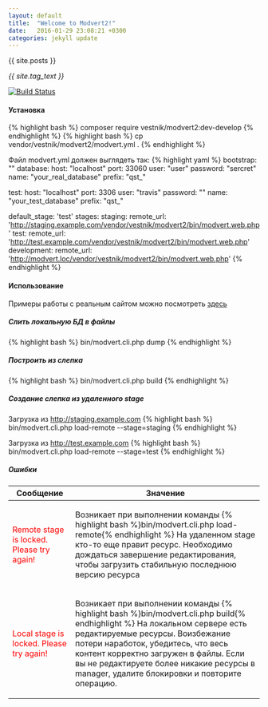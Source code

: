 ```yaml
---
layout: default
title:  "Welcome to Modvert2!"
date:   2016-01-29 23:08:21 +0300
categories: jekyll update
---
```


{{ site.posts }}

*{{ site.tag_text }}*

[![Build
Status](https://travis-ci.org/JasperGrimm/modvert2.svg?branch=develop)](https://travis-ci.org/JasperGrimm/modvert2)


#### Установка
{% highlight bash %}
composer require vestnik/modvert2:dev-develop
{% endhighlight %}
{% highlight bash %}
cp vendor/vestnik/modvert2/modvert.yml .
{% endhighlight %}

Файл modvert.yml должен выглядеть так:
{% highlight yaml %}
bootstrap: ""
database:
  host: "localhost"
  port: 33060
  user: "user"
  password: "sercret"
  name: "your_real_database"
  prefix: "qst_"

  test:
    host: "localhost"
    port: 3306
    user: "travis"
    password: ""
    name: "your_test_database"
    prefix: "qst_"

default_stage: 'test'
stages:
    staging:
        remote_url: 'http://staging.example.com/vendor/vestnik/modvert2/bin/modvert.web.php'
    test:
        remote_url: 'http://test.example.com/vendor/vestnik/modvert2/bin/modvert.web.php'
    development:
        remote_url: 'http://modvert.loc/vendor/vestnik/modvert2/bin/modvert.web.php'
{% endhighlight %}
#### Использование

Примеры работы с реальным сайтом можно посмотреть <a href="/tutorial.html">здесь</a>

##### Слить локальную БД в файлы
{% highlight bash %}
bin/modvert.cli.php dump
{% endhighlight %}

##### Построить из слепка
{% highlight bash %}
bin/modvert.cli.php build
{% endhighlight %}

##### Создание слепка из удаленного stage
Загрузка из <a href="http://staging.example.com">http://staging.example.com</a>
{% highlight bash %}
bin/modvert.cli.php load-remote --stage=staging
{% endhighlight %}

Загрузка из <a href="http://test.example.com">http://test.example.com</a>
{% highlight bash %}
bin/modvert.cli.php load-remote --stage=test
{% endhighlight %}


##### Ошибки
<table>
	<thead>
		<tr>
			<th>Сообщение</th>
			<th>Значение</th>
		</tr>
	</thead>
	<tbody>
		<tr>
			<td><span style="color:red">Remote stage is locked. Please try again!</span></td>
			<td>
				<p>
					Возникает при выполнении команды {% highlight bash %}bin/modvert.cli.php load-remote{% endhighlight %} На удаленном stage кто-то еще правит ресурс. Необходимо дождаться завершение редактирования, чтобы загрузить стабильную последнюю версию ресурса	
				</p>
			</td>
		</tr>
		<tr>
			<td><span style="color:red">Local stage is locked. Please try again!</span></td>
			<td>
				<p>
					Возникает при выполнении команды {% highlight bash %}bin/modvert.cli.php build{% endhighlight %} На локальном сервере есть редактируемые ресурсы. Воизбежание потери наработок, убедитесь, что весь контент корректно загружен в файлы. Если вы не редактируете более никакие ресурсы в manager, удалите блокировки и повторите операцию.
				</p>
			</td>
		</tr>
	</tbody>
</table>